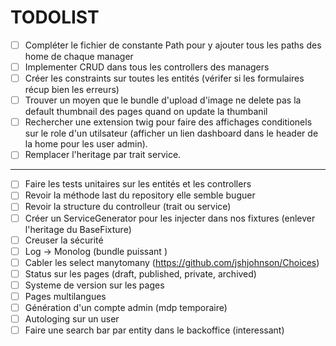 # TODOLIST

* [ ] Compléter le fichier de constante Path pour y ajouter tous les paths des home de chaque manager
* [ ] Implementer CRUD dans tous les controllers des managers
* [ ] Créer les constraints sur toutes les entités (vérifer si les formulaires récup bien les erreurs)
* [ ] Trouver un moyen que le bundle d'upload d'image ne delete pas la default thumbnail des pages quand on update la thumbanil
* [ ] Rechercher une extension twig pour faire des affichages conditionels sur le role d'un utilsateur (afficher un lien dashboard dans le header de la home pour les user admin).
* [ ] Remplacer l'heritage par trait service.
<hr>

* [ ] Faire les tests unitaires sur les entités et les controllers
* [ ] Revoir la méthode last du repository elle semble buguer
* [ ] Revoir la structure du controlleur (trait ou service)
* [ ] Créer un ServiceGenerator pour les injecter dans nos fixtures (enlever l'heritage du BaseFixture)
* [ ] Creuser la sécurité
* [ ] Log -> Monolog (bundle puissant )
* [ ] Cabler les select manytomany (https://github.com/jshjohnson/Choices)
* [ ] Status sur les pages (draft, published, private, archived)
* [ ] Systeme de version sur les pages
* [ ] Pages multilangues
* [ ] Génération d'un compte admin (mdp temporaire)
* [ ] Autologing sur un user 
* [ ] Faire une search bar par entity dans le backoffice (interessant)
